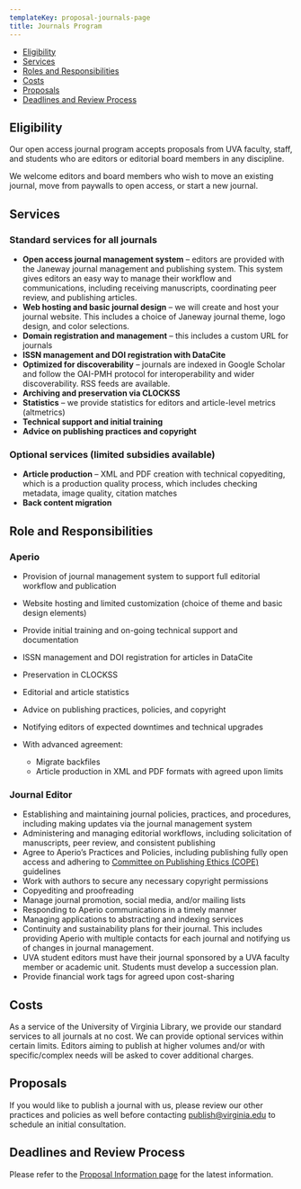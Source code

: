 ```yaml
---
templateKey: proposal-journals-page
title: Journals Program
---
```

<ul class="list-unstyled">
<li><a href="#eligibility">Eligibility</a></li>
<li><a href="#services">Services</a></li>
<li><a href="#roles">Roles and Responsibilities<a/></li>
<li><a href="#costs">Costs</a></li>
<li><a href="#proposals">Proposals</a></li>
<li><a href="#deadlines">Deadlines and Review Process</a></li>
</ul>

<h2 id="eligibility">Eligibility</h2>

Our open access journal program accepts proposals from UVA faculty, staff, and students who are editors or editorial board members in any discipline.

We welcome editors and board members who wish to move an existing journal, move from paywalls to open access, or start a new journal.

<h2 id="services">Services</h2>
<h3>Standard services for all journals</h3>

* **Open access journal management system** – editors are provided with the Janeway journal management and publishing system. This system gives editors an easy way to manage their workflow and communications, including receiving manuscripts, coordinating peer review, and publishing articles.
* **Web hosting and basic journal design** – we will create and host your journal website. This includes a choice of Janeway journal theme, logo design, and color selections.
* **Domain registration and management** – this includes a custom URL for journals
* **ISSN management and DOI registration with DataCite**
* **Optimized for discoverability** – journals are indexed in Google Scholar and follow the OAI-PMH protocol for interoperability and wider discoverability. RSS feeds are available.
* **Archiving and preservation via CLOCKSS**
* **Statistics** – we provide statistics for editors and article-level metrics (altmetrics)
* **Technical support and initial training**
* **Advice on publishing practices and copyright**

<h3>Optional services (limited subsidies available)</h3>

* **Article production** – XML and PDF creation with technical copyediting, which is a production quality process, which includes checking metadata, image quality, citation matches
* **Back content migration**

<h2 id="roles">Role and Responsibilities</h2>
<h3>Aperio</h3>

* Provision of journal management system to support full editorial workflow and publication
* Website hosting and limited customization (choice of theme and basic design elements)
* Provide initial training and on-going technical support and documentation
* ISSN management and DOI registration for articles in DataCite
* Preservation in CLOCKSS
* Editorial and article statistics
* Advice on publishing practices, policies, and copyright
* Notifying editors of expected downtimes and technical upgrades
* With advanced agreement:

  * Migrate backfiles
  * Article production in XML and PDF formats with agreed upon limits

<h3>Journal Editor</h3>

* Establishing and maintaining journal policies, practices, and procedures, including making updates via the journal management system
* Administering and managing editorial workflows, including solicitation of manuscripts, peer review, and consistent publishing
* Agree to Aperio’s Practices and Policies, including publishing fully open access and adhering to <a href="http://www.publicationethics.org/files/Code_of_conduct_for_journal_editors_Mar11.pdf">Committee on Publishing Ethics (COPE)</a> guidelines
* Work with authors to secure any necessary copyright permissions
* Copyediting and proofreading
* Manage journal promotion, social media, and/or mailing lists
* Responding to Aperio communications in a timely manner
* Managing applications to abstracting and indexing services
* Continuity and sustainability plans for their journal. This includes providing Aperio with multiple contacts for each journal and notifying us of changes in journal management.
* UVA student editors must have their journal sponsored by a UVA faculty member or academic unit. Students must develop a succession plan.
* Provide financial work tags for agreed upon cost-sharing

<h2 id="costs">Costs</h2>

As a service of the University of Virginia Library, we provide our standard services to all journals at no cost. We can provide optional services within certain limits. Editors aiming to publish at higher volumes and/or with specific/complex needs will be asked to cover additional charges.

<h2 id="proposals">Proposals</h2>

If you would like to publish a journal with us, please review our other practices and policies as well before contacting <a href="mailto:publish@virginia.edu">publish@virginia.edu</a> to schedule an initial consultation.

<h2 id="deadlines">Deadlines and Review Process</h2>

Please refer to the <a href="/proposal-information#deadlines">Proposal Information page</a> for the latest information.
